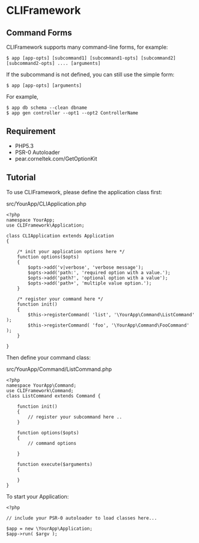 CLIFramework
============

Command Forms
-------------

CLIFramework supports many command-line forms, for example:

    $ app [app-opts] [subcommand1] [subcommand1-opts] [subcommand2] [subcommand2-opts] .... [arguments] 

If the subcommand is not defined, you can still use the simple form:

    $ app [app-opts] [arguments]

For example,

    $ app db schema --clean dbname
    $ app gen controller --opt1 --opt2 ControllerName 

Requirement
-----------

* PHP5.3
* PSR-0 Autoloader
* pear.corneltek.com/GetOptionKit

Tutorial
--------

To use CLIFramework, please define the application class first:

src/YourApp/CLIApplication.php

    <?php
    namespace YourApp;
    use CLIFramework\Application;

    class CLIApplication extends Application
    {

        /* init your application options here */
        function options($opts)
        {
            $opts->add('v|verbose', 'verbose message');
            $opts->add('path:', 'required option with a value.');
            $opts->add('path?', 'optional option with a value');
            $opts->add('path+', 'multiple value option.');
        }

        /* register your command here */
        function init()
        {
            $this->registerCommand( 'list', '\YourApp\Command\ListCommand' );
            $this->registerCommand( 'foo', '\YourApp\Command\FooCommand' );
        }

    }

Then define your command class:

src/YourApp/Command/ListCommand.php

    <?php
    namespace YourApp\Command;
    use CLIFramework\Command;
    class ListCommand extends Command {

        function init()
        {
            // register your subcommand here ..
        }

        function options($opts)
        {
            // command options

        }

        function execute($arguments)
        {

        }
    }

To start your Application:

    <?php

    // include your PSR-0 autoloader to load classes here...

    $app = new \YourApp\Application;
    $app->run( $argv );
